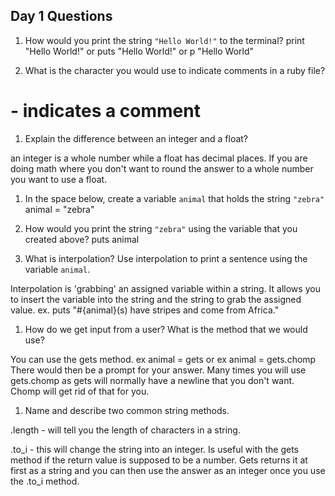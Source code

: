 ## Day 1 Questions

1. How would you print the string `"Hello World!"` to the terminal?
print "Hello World!" or puts "Hello World!" or p "Hello World"

1. What is the character you would use to indicate comments in a ruby file?
# - indicates a comment

1. Explain the difference between an integer and a float?

an integer is a whole number while a float has decimal places. If you are
doing math where you don't want to round the answer to a whole number you want
to use a float.

1. In the space below, create a variable `animal` that holds the string `"zebra"`
animal = "zebra"

1. How would you print the string `"zebra"` using the variable that you created above?
puts animal

1. What is interpolation? Use interpolation to print a sentence using the variable `animal`.

Interpolation is 'grabbing' an assigned variable within a string. It allows you
to insert the variable into the string and the string to grab the assigned value.
ex. puts "#{animal}(s) have stripes and come from Africa."

1. How do we get input from a user? What is the method that we would use?

You can use the gets method.
ex animal = gets
or
ex animal = gets.chomp
There would then be a prompt for your answer. Many times you will use gets.chomp
as gets will normally have a newline that you don't want. Chomp will get rid of that for you.

1. Name and describe two common string methods.

.length - will tell you the length of characters in a string.

.to_i - this will change the string into an integer. Is useful with the gets
method if the return value is supposed to be a number. Gets returns it at first
as a string and you can then use the answer as an integer once you use the .to_i
method.
